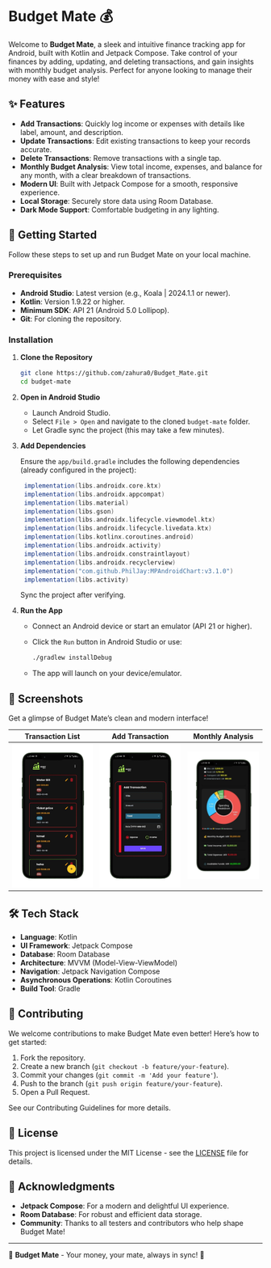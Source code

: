 # Budget Mate 💰

Welcome to **Budget Mate**, a sleek and intuitive finance tracking app for Android, built with Kotlin and Jetpack Compose. Take control of your finances by adding, updating, and deleting transactions, and gain insights with monthly budget analysis. Perfect for anyone looking to manage their money with ease and style!

## ✨ Features

- **Add Transactions**: Quickly log income or expenses with details like label, amount, and description.
- **Update Transactions**: Edit existing transactions to keep your records accurate.
- **Delete Transactions**: Remove transactions with a single tap.
- **Monthly Budget Analysis**: View total income, expenses, and balance for any month, with a clear breakdown of transactions.
- **Modern UI**: Built with Jetpack Compose for a smooth, responsive experience.
- **Local Storage**: Securely store data using Room Database.
- **Dark Mode Support**: Comfortable budgeting in any lighting.

## 🚀 Getting Started

Follow these steps to set up and run Budget Mate on your local machine.

### Prerequisites

- **Android Studio**: Latest version (e.g., Koala | 2024.1.1 or newer).
- **Kotlin**: Version 1.9.22 or higher.
- **Minimum SDK**: API 21 (Android 5.0 Lollipop).
- **Git**: For cloning the repository.

### Installation

1. **Clone the Repository**

   ```bash
   git clone https://github.com/zahura0/Budget_Mate.git
   cd budget-mate
   ```

2. **Open in Android Studio**

   - Launch Android Studio.
   - Select `File > Open` and navigate to the cloned `budget-mate` folder.
   - Let Gradle sync the project (this may take a few minutes).

3. **Add Dependencies**

   Ensure the `app/build.gradle` includes the following dependencies (already configured in the project):

   ```gradle
    implementation(libs.androidx.core.ktx)
    implementation(libs.androidx.appcompat)
    implementation(libs.material)
    implementation(libs.gson)
    implementation(libs.androidx.lifecycle.viewmodel.ktx)
    implementation(libs.androidx.lifecycle.livedata.ktx)
    implementation(libs.kotlinx.coroutines.android)
    implementation(libs.androidx.activity)
    implementation(libs.androidx.constraintlayout)
    implementation(libs.androidx.recyclerview)
    implementation("com.github.PhilJay:MPAndroidChart:v3.1.0")
    implementation(libs.activity)
   ```

   Sync the project after verifying.

4. **Run the App**

   - Connect an Android device or start an emulator (API 21 or higher).
   - Click the `Run` button in Android Studio or use:

     ```bash
     ./gradlew installDebug
     ```

   - The app will launch on your device/emulator.

## 📸 Screenshots

Get a glimpse of Budget Mate’s clean and modern interface!

| Transaction List | Add Transaction | Monthly Analysis |
|:---------------:|:---------------:|:----------------:|
| ![Transaction List](https://raw.githubusercontent.com/zahura0/Budget_Mate/master/screenshots/transaction_list.png) | ![Add Transaction](https://raw.githubusercontent.com/zahura0/Budget_Mate/master/screenshots/add_transaction.png) | ![Monthly Analysis](https://raw.githubusercontent.com/zahura0/Budget_Mate/master/screenshots/monthly_analysis.png) |

## 🛠️ Tech Stack

- **Language**: Kotlin
- **UI Framework**: Jetpack Compose
- **Database**: Room Database
- **Architecture**: MVVM (Model-View-ViewModel)
- **Navigation**: Jetpack Navigation Compose
- **Asynchronous Operations**: Kotlin Coroutines
- **Build Tool**: Gradle

## 🤝 Contributing

We welcome contributions to make Budget Mate even better! Here’s how to get started:

1. Fork the repository.
2. Create a new branch (`git checkout -b feature/your-feature`).
3. Commit your changes (`git commit -m 'Add your feature'`).
4. Push to the branch (`git push origin feature/your-feature`).
5. Open a Pull Request.

See our Contributing Guidelines for more details.

## 📜 License

This project is licensed under the MIT License - see the [LICENSE](LICENSE) file for details.

## 🙌 Acknowledgments

- **Jetpack Compose**: For a modern and delightful UI experience.
- **Room Database**: For robust and efficient data storage.
- **Community**: Thanks to all testers and contributors who help shape Budget Mate!

---

🌟 **Budget Mate** - Your money, your mate, always in sync! 🌟
